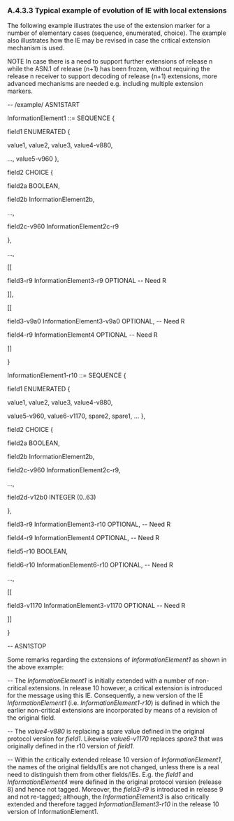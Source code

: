 ### A.4.3.3 Typical example of evolution of IE with local extensions

The following example illustrates the use of the extension marker for a
number of elementary cases (sequence, enumerated, choice). The example
also illustrates how the IE may be revised in case the critical
extension mechanism is used.

NOTE In case there is a need to support further extensions of release n
while the ASN.1 of release (n+1) has been frozen, without requiring the
release n receiver to support decoding of release (n+1) extensions, more
advanced mechanisms are needed e.g. including multiple extension
markers.

\-- /example/ ASN1START

InformationElement1 ::= SEQUENCE {

field1 ENUMERATED {

value1, value2, value3, value4-v880,

\..., value5-v960 },

field2 CHOICE {

field2a BOOLEAN,

field2b InformationElement2b,

\...,

field2c-v960 InformationElement2c-r9

},

\...,

\[\[

field3-r9 InformationElement3-r9 OPTIONAL \-- Need R

\]\],

\[\[

field3-v9a0 InformationElement3-v9a0 OPTIONAL, \-- Need R

field4-r9 InformationElement4 OPTIONAL \-- Need R

\]\]

}

InformationElement1-r10 ::= SEQUENCE {

field1 ENUMERATED {

value1, value2, value3, value4-v880,

value5-v960, value6-v1170, spare2, spare1, \... },

field2 CHOICE {

field2a BOOLEAN,

field2b InformationElement2b,

field2c-v960 InformationElement2c-r9,

\...,

field2d-v12b0 INTEGER (0..63)

},

field3-r9 InformationElement3-r10 OPTIONAL, \-- Need R

field4-r9 InformationElement4 OPTIONAL, \-- Need R

field5-r10 BOOLEAN,

field6-r10 InformationElement6-r10 OPTIONAL, \-- Need R

\...,

\[\[

field3-v1170 InformationElement3-v1170 OPTIONAL \-- Need R

\]\]

}

\-- ASN1STOP

Some remarks regarding the extensions of *InformationElement1* as shown
in the above example:

-- The *InformationElement1* is initially extended with a number of
non-critical extensions. In release 10 however, a critical extension is
introduced for the message using this IE. Consequently, a new version of
the IE *InformationElement1* (i.e. *InformationElement1-r10*) is defined
in which the earlier non-critical extensions are incorporated by means
of a revision of the original field.

-- The *value4-v880* is replacing a spare value defined in the original
protocol version for *field1*. Likewise *value6-v1170* replaces *spare3*
that was originally defined in the r10 version of *field1.*

-- Within the critically extended release 10 version of
*InformationElement1*, the names of the original fields/IEs are not
changed, unless there is a real need to distinguish them from other
fields/IEs. E.g. the *field1* and *InformationElement4* were defined in
the original protocol version (release 8) and hence not tagged.
Moreover, the *field3-r9* is introduced in release 9 and not re-tagged;
although, the *InformationElement3* is also critically extended and
therefore tagged *InformationElement3-r10* in the release 10 version of
InformationElement1.
